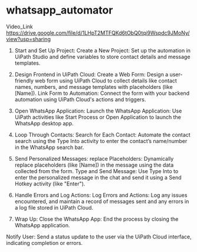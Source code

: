 # whatsapp_automator
Video_Link
https://drive.google.com/file/d/1LHpT2MTFQKd6tObQ0tqi9Wspdc9JMoNy/view?usp=sharing

1. Start and Set Up Project:
Create a New Project: Set up the automation in UiPath Studio and define variables to store contact details and message templates.

2. Design Frontend in UiPath Cloud:
Create a Web Form: Design a user-friendly web form using UiPath Cloud to collect details like contact names, numbers, and message templates with placeholders (like [Name]).
Link Form to Automation: Connect the form with your backend automation using UiPath Cloud's actions and triggers.

3. Open WhatsApp Application:
Launch the WhatsApp Application: Use UiPath activities like Start Process or Open Application to launch the WhatsApp desktop app.

4. Loop Through Contacts:
Search for Each Contact: Automate the contact search using the Type Into activity to enter the contact’s name/number in the WhatsApp search bar.

5. Send Personalized Messages:
replace Placeholders: Dynamically replace placeholders (like [Name]) in the message using the data collected from the form.
Type and Send Message: Use Type Into to enter the personalized message in the chat and send it using a Send Hotkey activity (like "Enter").

6. Handle Errors and Log Actions:
Log Errors and Actions: Log any issues encountered, and maintain a record of messages sent and any errors in a log file stored in UiPath Cloud.

7. Wrap Up:
Close the WhatsApp App: End the process by closing the WhatsApp application.

Notify User: Send a status update to the user via the UiPath Cloud interface, indicating completion or errors.


